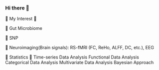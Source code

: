 ### Hi there 👋

<!--
**IDOJI/IDOJI** is a ✨ _special_ ✨ repository because its `README.md` (this file) appears on your GitHub profile.

Here are some ideas to get you started:

- 🔭 I’m currently working on ...
- 🌱 I’m currently learning ...
- 👯 I’m looking to collaborate on ...
- 🤔 I’m looking for help with ...
- 💬 Ask me about ...
- 📫 How to reach me: ...
- 😄 Pronouns: ...
- ⚡ Fun fact: ...
💎 Statistics 💎 
🧩 Bayesian Statistics
🧩 Functional Data Analysis (e.g. Hilbert Space)
-->


💎 My Interest 💎

🦠 Gut Microbiome

🧬 SNP

🧠 Neuroimaging(Brain signals): RS-fMRI (FC, ReHo, ALFF, DC, etc.), EEG


💎 Statistics 💎
Time-series Data Analysis
Functional Data Analysis
Categorical Data Analysis
Multivariate Data Analysis
Bayesian Approach






